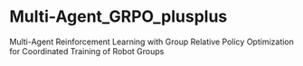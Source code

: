 # Multi-Agent_GRPO_plusplus
Multi-Agent Reinforcement Learning with Group Relative Policy Optimization for Coordinated Training of Robot Groups
